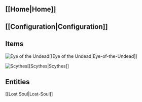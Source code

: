 ## [[Home|Home]]

## [[Configuration|Configuration]]

## Items
![Eye of the Undead](https://github.com/Pyrofab/Dissolution/blob/1.12/src/main/resources/assets/dissolution/textures/items/eye_of_the_undead/eye_of_the_undead_closed.png)[[Eye of the Undead|Eye-of-the-Undead]]

![Scythes](https://github.com/Pyrofab/Dissolution/blob/1.12/src/main/resources/assets/dissolution/textures/items/grand_faux.png)[[Scythes|Scythes]]

## Entities
[[Lost Soul|Lost-Soul]]
